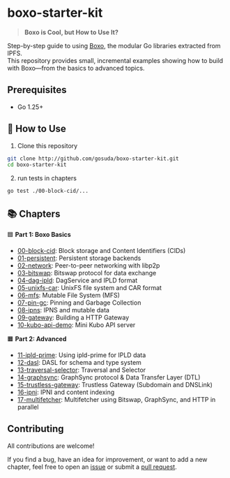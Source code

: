 # boxo-starter-kit
> **Boxo is Cool, but How to Use It?**

Step-by-step guide to using [Boxo](https://github.com/ipfs/boxo), the modular Go libraries extracted from IPFS.  
This repository provides small, incremental examples showing how to build with Boxo—from the basics to advanced topics.

## Prerequisites
- Go 1.25+

## 🚀 How to Use
1. Clone this repository
```bash
git clone http://github.com/gosuda/boxo-starter-kit.git
cd boxo-starter-kit
```

2. run tests in chapters
```bash
go test ./00-block-cid/...
```

## 📚 Chapters

🟦 **Part 1: Boxo Basics**
- [00-block-cid](./00-block-cid): Block storage and Content Identifiers (CIDs)
- [01-persistent](./01-persistent): Persistent storage backends
- [02-network](./02-network): Peer-to-peer networking with libp2p
- [03-bitswap](./03-bitswap): Bitswap protocol for data exchange
- [04-dag-ipld](./04-dag-ipld): DagService and IPLD format
- [05-unixfs-car](./05-unixfs-car): UnixFS file system and CAR format
- [06-mfs](./06-mfs): Mutable File System (MFS)
- [07-pin-gc](./07-pin-gc): Pinning and Garbage Collection
- [08-ipns](./08-ipns): IPNS and mutable data
- [09-gateway](./09-gateway): Building a HTTP Gateway
- [10-kubo-api-demo](./10-kubo-api-demo): Mini Kubo API server

🟧 **Part 2: Advanced**
- [11-ipld-prime](./11-ipld-prime): Using ipld-prime for IPLD data
- [12-dasl](./12-dasl): DASL for schema and type system
- [13-traversal-selector](./13-traversal-selector): Traversal and Selector
- [14-graphsync](./14-graphsync): GraphSync protocol & Data Transfer Layer (DTL)
- [15-trustless-gateway](./15-trustless-gateway): Trustless Gateway (Subdomain and DNSLink)
- [16-ipni](./16-ipni): IPNI and content indexing
- [17-multifetcher](./17-multifetcher): Multifetcher using Bitswap, GraphSync, and HTTP in parallel

## Contributing

All contributions are welcome!

If you find a bug, have an idea for improvement, or want to add a new chapter, feel free to open an [issue](https://github.com/gosuda/boxo-starter-kit/issues) or submit a [pull request](https://github.com/gosuda/boxo-starter-kit/pulls).